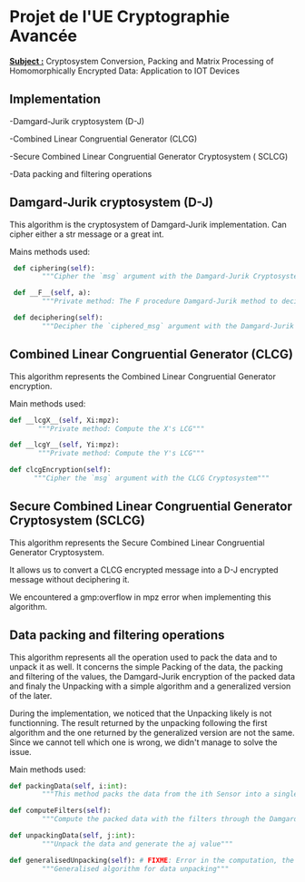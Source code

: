 # Projet de l'UE Cryptographie Avancée

**<u>Subject :</u>** Cryptosystem Conversion, Packing and Matrix Processing of Homomorphically Encrypted Data: Application to IOT Devices

## Implementation

  -Damgard-Jurik cryptosystem (D-J) 
  
  -Combined Linear Congruential Generator (CLCG)
  
  -Secure Combined Linear Congruential Generator Cryptosystem ( SCLCG)
  
  -Data packing and filtering operations
  
## Damgard-Jurik cryptosystem (D-J)

This algorithm is the cryptosystem of Damgard-Jurik implementation.  Can cipher either a str message or a great int.

Mains methods used:

```python
 def ciphering(self):
        """Cipher the `msg` argument with the Damgard-Jurik Cryptosystem"""
```

```python
 def __F__(self, a):
        """Private method: The F procedure Damgard-Jurik method to decipher a message"""
```

```python
 def deciphering(self):
        """Decipher the `ciphered_msg` argument with the Damgard-Jurik Cryptosystem"""
```


## Combined Linear Congruential Generator (CLCG)

 This algorithm represents the Combined Linear Congruential Generator encryption.
 
 Main methods used:
 
 ```python
 def __lcgX__(self, Xi:mpz):
        """Private method: Compute the X's LCG"""
 ```

 ```python
 def __lcgY__(self, Yi:mpz):
        """Private method: Compute the Y's LCG"""
 ```

 ```python
 def clcgEncryption(self):
       """Cipher the `msg` argument with the CLCG Cryptosystem"""
 ```
  
 
## Secure Combined Linear Congruential Generator Cryptosystem (SCLCG)

This algorithm represents the Secure Combined Linear Congruential Generator Cryptosystem.

It allows us to convert a CLCG encrypted message into a D-J encrypted message without deciphering it.

We encountered a gmp:overflow in mpz error when implementing this algorithm.

## Data packing and filtering operations

This algorithm represents all the operation used to pack the data and to unpack it as well. It concerns the simple Packing of the data, the packing and filtering of the values, the Damgard-Jurik encryption of the packed data and finaly the Unpacking with a simple algorithm and a generalized version of the later. 

During the implementation, we noticed that the Unpacking likely is not functionning. The result returned by the unpacking following the first algorithm and the one returned by the generalized version are not the same. Since we cannot tell which one is wrong, we didn't manage to solve the issue. 

Main methods used:

```python
def packingData(self, i:int):
        """This method packs the data from the ith Sensor into a single value"""
```

```python
def computeFilters(self):
        """Compute the packed data with the filters through the Damgard-Jurik crypto-system"""
```

```python
def unpackingData(self, j:int):
        """Unpack the data and generate the aj value"""
```

```python
def generalisedUnpacking(self): # FIXME: Error in the computation, the values aren't the same with unpackingData. Could be a typo in the equation
        """Generalised algorithm for data unpacking"""
```
